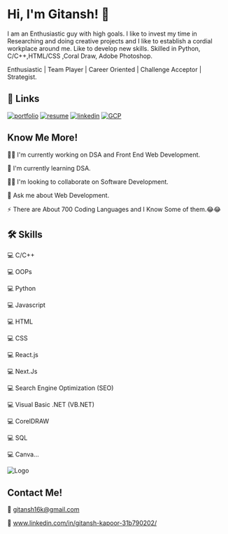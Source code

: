 # Hi, I'm Gitansh! 👋

I am an Enthusiastic guy with high goals. I like to invest my time in Researching and doing creative projects and I like to establish a cordial workplace around me. Like to develop new skills. Skilled in Python, C/C++,HTML/CSS ,Coral Draw, Adobe Photoshop.

Enthusiastic | Team Player | Career Oriented | Challenge Acceptor | Strategist.
## 🔗 Links
[![portfolio](https://img.shields.io/badge/my_portfolio-000?style=for-the-badge&logo=ko-fi&logoColor=white)](https://gitanshkapoor.github.io/Portfolio/)
[![resume](https://img.shields.io/badge/Resume-000?style=for-the-badge&logo=r&logoColor=white)](https://drive.google.com/file/d/1ixaCU5ED6m66ahOABd6oZZLdJbdYjV9q/view?usp=sharing)
[![linkedin](https://img.shields.io/badge/linkedin-0A66C2?style=for-the-badge&logo=linkedin&logoColor=white)](https://www.linkedin.com/in/gitansh-kapoor-31b790202/)
[![GCP](https://img.shields.io/badge/qwiklabs-1DA1F2?style=for-the-badge&logo=qwiklabs&logoColor=white)](https://www.qwiklabs.com/public_profiles/1ccc44ec-8a48-4522-9d97-95ab85419b89)

## Know Me More!
👩‍💻 I'm currently working on DSA and Front End Web Development.

🧠 I'm currently learning DSA.

👯‍♀️ I'm looking to collaborate on Software Development.

💬 Ask me about Web Development.

⚡️ There are About 700 Coding Languages and I Know Some of them.😂😂
## 🛠 Skills
💻 C/C++

💻 OOPs 

💻 Python

💻 Javascript

💻 HTML

💻 CSS

💻 React.js

💻 Next.Js

💻 Search Engine Optimization (SEO)

💻 Visual Basic .NET (VB.NET)

💻 CorelDRAW

💻 SQL

💻 Canva...

![Logo](https://miro.medium.com/max/1400/1*wcEYa9AjnMZxXAau2iuhYw.png)
<img scr="https://miro.medium.com/max/1400/1*wcEYa9AjnMZxXAau2iuhYw.png">
## Contact Me!

📧 gitansh16k@gmail.com

🏢 www.linkedin.com/in/gitansh-kapoor-31b790202/
